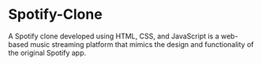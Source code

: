 # Spotify-Clone
A Spotify clone developed using HTML, CSS, and JavaScript is a web-based music streaming platform that mimics the design and functionality of the original Spotify app.
